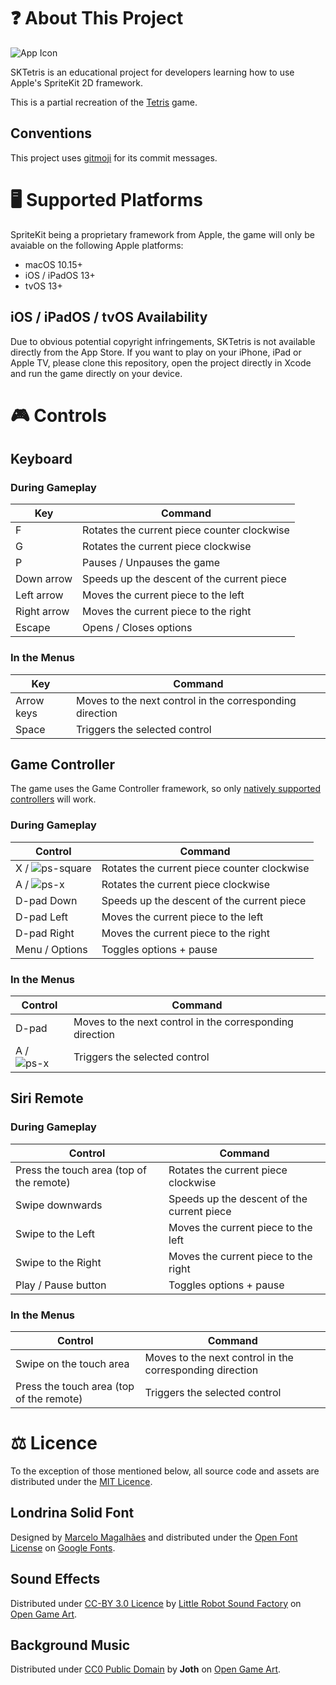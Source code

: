 # ❓ About This Project

![App Icon](https://user-images.githubusercontent.com/3322862/117534104-50f24a80-aff0-11eb-836b-2a3fe03d6779.png)

SKTetris is an educational project for developers learning how to use Apple's SpriteKit 2D framework.

This is a partial recreation of the [Tetris](https://en.wikipedia.org/wiki/Tetris) game.

## Conventions

This project uses [gitmoji](https://gitmoji.dev) for its commit messages.

# 🖥 Supported Platforms

SpriteKit being a proprietary framework from Apple, the game will only be avaiable on the following Apple platforms:

- macOS 10.15+
- iOS / iPadOS 13+
- tvOS 13+

## iOS / iPadOS / tvOS Availability

Due to obvious potential copyright infringements, SKTetris is not available directly from the App Store.
If you want to play on your iPhone, iPad or Apple TV, please clone this repository, open the project directly in Xcode and run the game directly on your device.

# 🎮 Controls

## Keyboard

### During Gameplay

| Key         | Command                                     |
| ----------- | ------------------------------------------- |
| F           | Rotates the current piece counter clockwise |
| G           | Rotates the current piece clockwise         |
| P           | Pauses / Unpauses the game                  |
| Down arrow  | Speeds up the descent of the current piece  |
| Left arrow  | Moves the current piece to the left         |
| Right arrow | Moves the current piece to the right        |
| Escape      | Opens / Closes options                      |

### In the Menus

| Key        | Command                                                  |
| ---------- | -------------------------------------------------------- |
| Arrow keys | Moves to the next control in the corresponding direction |
| Space      | Triggers the selected control                            |

## Game Controller

The game uses the Game Controller framework, so only [natively supported controllers](https://support.apple.com/en-us/HT210414) will work.

### During Gameplay

| Control                                                                                                                | Command                                     |
| ---------------------------------------------------------------------------------------------------------------------- | ------------------------------------------- |
| X / ![ps-square](https://user-images.githubusercontent.com/3322862/118397226-50daf600-b653-11eb-8d4c-9c8d9834cedc.png) | Rotates the current piece counter clockwise |
| A / ![ps-x](https://user-images.githubusercontent.com/3322862/118397164-fa6db780-b652-11eb-967c-9e6fd7a51703.png)      | Rotates the current piece clockwise         |
| D-pad Down                                                                                                             | Speeds up the descent of the current piece  |
| D-pad Left                                                                                                             | Moves the current piece to the left         |
| D-pad Right                                                                                                            | Moves the current piece to the right        |
| Menu / Options                                                                                                         | Toggles options + pause        |

### In the Menus

| Control                                                                                                           | Command                                                  |
| ----------------------------------------------------------------------------------------------------------------- | -------------------------------------------------------- |
| D-pad                                                                                                             | Moves to the next control in the corresponding direction |
| A / ![ps-x](https://user-images.githubusercontent.com/3322862/118397164-fa6db780-b652-11eb-967c-9e6fd7a51703.png) | Triggers the selected control                            |

## Siri Remote

### During Gameplay

| Control                                  | Command                                    |
| ---------------------------------------- | ------------------------------------------ |
| Press the touch area (top of the remote) | Rotates the current piece clockwise        |
| Swipe downwards                          | Speeds up the descent of the current piece |
| Swipe to the Left                        | Moves the current piece to the left        |
| Swipe to the Right                       | Moves the current piece to the right       |
| Play / Pause button                      | Toggles options + pause       |

### In the Menus

| Control                                  | Command                                                  |
| ---------------------------------------- | -------------------------------------------------------- |
| Swipe on the touch area                  | Moves to the next control in the corresponding direction |
| Press the touch area (top of the remote) | Triggers the selected control                            |

# ⚖️ Licence

To the exception of those mentioned below, all source code and assets are distributed under the [MIT Licence](LICENSE).

## Londrina Solid Font

Designed by [Marcelo Magalhães](https://github.com/marcelommp/Londrina-Typeface/) and distributed under the [Open Font License](https://scripts.sil.org/cms/scripts/page.php?site_id=nrsi&id=OFL) on [Google Fonts](https://fonts.google.com/specimen/Londrina+Solid).

## Sound Effects

Distributed under [CC-BY 3.0 Licence](https://creativecommons.org/licenses/by/3.0/) by [Little Robot Sound Factory](http://www.littlerobotsoundfactory.com) on [Open Game Art](https://opengameart.org/content/8-bit-sound-effects-library).

## Background Music

Distributed under [CC0 Public Domain](https://creativecommons.org/publicdomain/zero/1.0/) by **Joth** on [Open Game Art](https://opengameart.org/content/next-to-you).
